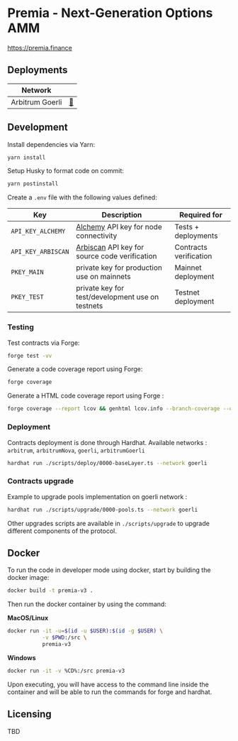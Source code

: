 # Premia - Next-Generation Options AMM

https://premia.finance

## Deployments

| Network         |                                              |
| --------------- | -------------------------------------------- |
| Arbitrum Goerli | [📜](./utils/deployment/arbitrumGoerli.json) |

<!---
 | Arbitrum Mainnet | [📜](./docs/deployments/ARBITRUM.md) |
-->

## Development

Install dependencies via Yarn:

```bash
yarn install
```

Setup Husky to format code on commit:

```bash
yarn postinstall
```

Create a `.env` file with the following values defined:

| Key                | Description                                                            | Required for           |
| ------------------ | ---------------------------------------------------------------------- | ---------------------- |
| `API_KEY_ALCHEMY`  | [Alchemy](https://www.alchemy.com/) API key for node connectivity      | Tests + deployments    |
| `API_KEY_ARBISCAN` | [Arbiscan](https://arbiscan.io//) API key for source code verification | Contracts verification |
| `PKEY_MAIN`        | private key for production use on mainnets                             | Mainnet deployment     |
| `PKEY_TEST`        | private key for test/development use on testnets                       | Testnet deployment     |

### Testing

Test contracts via Forge:

```bash
forge test -vv
```

Generate a code coverage report using Forge:

```bash
forge coverage
```

Generate a HTML code coverage report using Forge :

```bash
forge coverage --report lcov && genhtml lcov.info --branch-coverage --output-dir coverage
```

### Deployment

Contracts deployment is done through Hardhat.
Available networks : `arbitrum`, `arbitrumNova`, `goerli`, `arbitrumGoerli`

```bash
hardhat run ./scripts/deploy/0000-baseLayer.ts --network goerli
```

### Contracts upgrade

Example to upgrade pools implementation on goerli network :

```bash
hardhat run ./scripts/upgrade/0000-pools.ts --network goerli
```

Other upgrades scripts are available in `./scripts/upgrade` to upgrade different components of the protocol.

## Docker

To run the code in developer mode using docker, start by building the docker image:

```bash
docker build -t premia-v3 .
```

Then run the docker container by using the command:

**MacOS/Linux**

```bash
docker run -it -u=$(id -u $USER):$(id -g $USER) \
           -v $PWD:/src \
           premia-v3
```

**Windows**

```bash
docker run -it -v %CD%:/src premia-v3
```

Upon executing, you will have access to the command line inside the container and will be able to run the commands for forge and hardhat.

## Licensing

TBD
